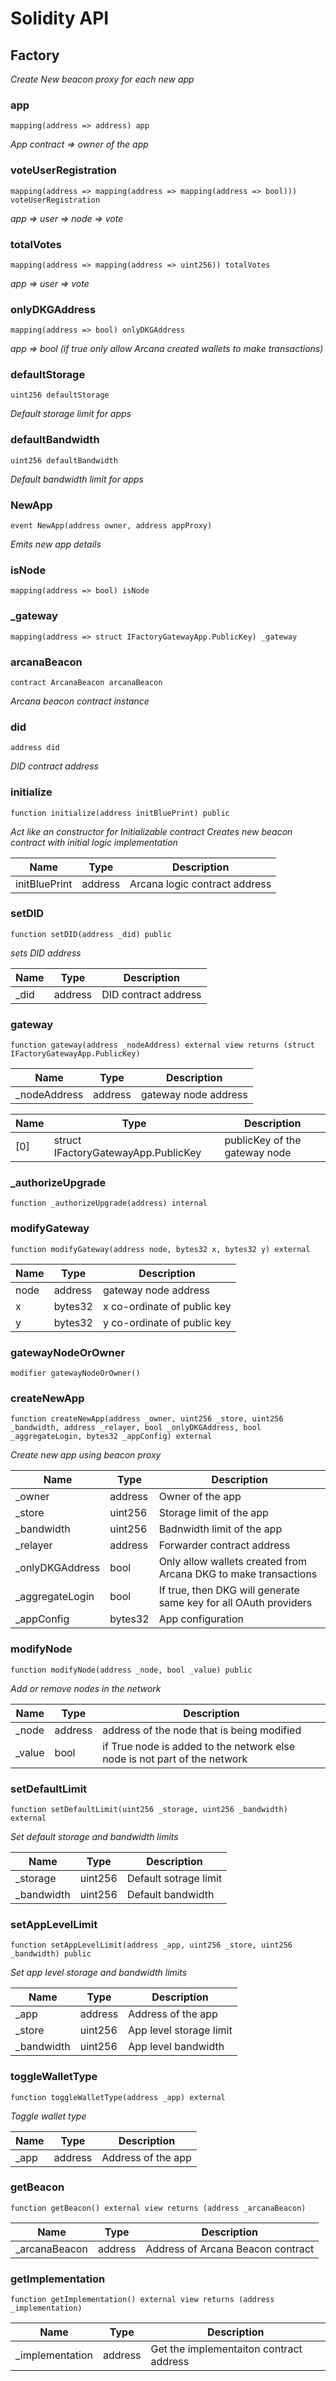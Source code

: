 # Solidity API

## Factory

_Create New beacon proxy for each new app_

### app

```solidity
mapping(address => address) app
```

_App contract => owner of the app_

### voteUserRegistration

```solidity
mapping(address => mapping(address => mapping(address => bool))) voteUserRegistration
```

_app =>  user =>  node => vote_

### totalVotes

```solidity
mapping(address => mapping(address => uint256)) totalVotes
```

_app => user => vote_

### onlyDKGAddress

```solidity
mapping(address => bool) onlyDKGAddress
```

_app => bool (if true only allow Arcana created wallets to make transactions)_

### defaultStorage

```solidity
uint256 defaultStorage
```

_Default storage limit for apps_

### defaultBandwidth

```solidity
uint256 defaultBandwidth
```

_Default bandwidth limit for apps_

### NewApp

```solidity
event NewApp(address owner, address appProxy)
```

_Emits new app details_

### isNode

```solidity
mapping(address => bool) isNode
```

### _gateway

```solidity
mapping(address => struct IFactoryGatewayApp.PublicKey) _gateway
```

### arcanaBeacon

```solidity
contract ArcanaBeacon arcanaBeacon
```

_Arcana beacon contract instance_

### did

```solidity
address did
```

_DID contract address_

### initialize

```solidity
function initialize(address initBluePrint) public
```

_Act like an constructor for Initializable contract
Creates new beacon contract with initial logic implementation_

| Name | Type | Description |
| ---- | ---- | ----------- |
| initBluePrint | address | Arcana logic contract address |

### setDID

```solidity
function setDID(address _did) public
```

_sets DID address_

| Name | Type | Description |
| ---- | ---- | ----------- |
| _did | address | DID contract address |

### gateway

```solidity
function gateway(address _nodeAddress) external view returns (struct IFactoryGatewayApp.PublicKey)
```

| Name | Type | Description |
| ---- | ---- | ----------- |
| _nodeAddress | address | gateway node address |

| Name | Type | Description |
| ---- | ---- | ----------- |
| [0] | struct IFactoryGatewayApp.PublicKey | publicKey of the gateway node |

### _authorizeUpgrade

```solidity
function _authorizeUpgrade(address) internal
```

### modifyGateway

```solidity
function modifyGateway(address node, bytes32 x, bytes32 y) external
```

| Name | Type | Description |
| ---- | ---- | ----------- |
| node | address | gateway node address |
| x | bytes32 | x co-ordinate of public key |
| y | bytes32 | y co-ordinate of public key |

### gatewayNodeOrOwner

```solidity
modifier gatewayNodeOrOwner()
```

### createNewApp

```solidity
function createNewApp(address _owner, uint256 _store, uint256 _bandwidth, address _relayer, bool _onlyDKGAddress, bool _aggregateLogin, bytes32 _appConfig) external
```

_Create new app using beacon proxy_

| Name | Type | Description |
| ---- | ---- | ----------- |
| _owner | address | Owner of the app |
| _store | uint256 | Storage limit of the app |
| _bandwidth | uint256 | Badnwidth limit of the app |
| _relayer | address | Forwarder contract address |
| _onlyDKGAddress | bool | Only allow wallets created from Arcana DKG to make transactions |
| _aggregateLogin | bool | If true, then DKG will generate same key for all OAuth providers |
| _appConfig | bytes32 | App configuration |

### modifyNode

```solidity
function modifyNode(address _node, bool _value) public
```

_Add or remove nodes in the network_

| Name | Type | Description |
| ---- | ---- | ----------- |
| _node | address | address of the node that is being modified |
| _value | bool | if True node is added to the network else node is not part of the network |

### setDefaultLimit

```solidity
function setDefaultLimit(uint256 _storage, uint256 _bandwidth) external
```

_Set default storage and bandwidth limits_

| Name | Type | Description |
| ---- | ---- | ----------- |
| _storage | uint256 | Default sotrage limit |
| _bandwidth | uint256 | Default bandwidth |

### setAppLevelLimit

```solidity
function setAppLevelLimit(address _app, uint256 _store, uint256 _bandwidth) public
```

_Set app level storage and bandwidth limits_

| Name | Type | Description |
| ---- | ---- | ----------- |
| _app | address | Address of the app |
| _store | uint256 | App level storage limit |
| _bandwidth | uint256 | App level bandwidth |

### toggleWalletType

```solidity
function toggleWalletType(address _app) external
```

_Toggle wallet type_

| Name | Type | Description |
| ---- | ---- | ----------- |
| _app | address | Address of the app |

### getBeacon

```solidity
function getBeacon() external view returns (address _arcanaBeacon)
```

| Name | Type | Description |
| ---- | ---- | ----------- |
| _arcanaBeacon | address | Address of Arcana Beacon contract |

### getImplementation

```solidity
function getImplementation() external view returns (address _implementation)
```

| Name | Type | Description |
| ---- | ---- | ----------- |
| _implementation | address | Get the implementaiton contract address |

